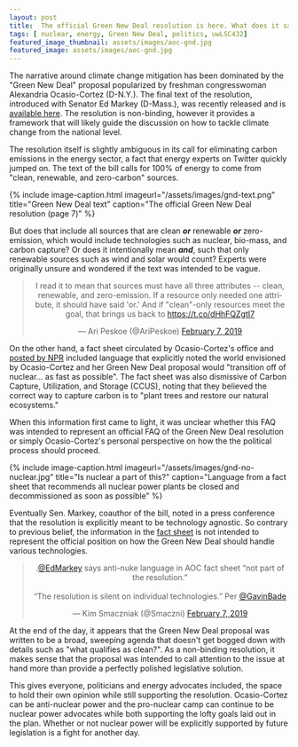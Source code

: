 ```yaml
---
layout: post
title:  The official Green New Deal resolution is here. What does it say about nuclear power?
tags: [ nuclear, energy, Green New Deal, politics, uwLSC432]
featured_image_thumbnail: assets/images/aoc-gnd.jpg
featured_image: assets/images/aoc-gnd.jpg
---
```


The narrative around climate change mitigation has been dominated by the "Green New Deal" proposal popularized by freshman congresswoman Alexandria Ocasio-Cortez (D-N.Y.). The final text of the resolution, introduced with Senator Ed Markey (D-Mass.), was recently released and is <a href="https://apps.npr.org/documents/document.html?id=5729033-Green-New-Deal-FINAL">available here</a>. The resolution is non-binding, however it provides a framework that will likely guide the discussion on how to tackle climate change from the national level.

The resolution itself is slightly ambiguous in its call for eliminating carbon emissions in the energy sector, a fact that energy experts on Twitter quickly jumped on. The text of the bill calls for 100% of energy to come from "clean, renewable, and zero-carbon" sources.

{% include image-caption.html imageurl="/assets/images/gnd-text.png" title="Green New Deal text" caption="The official Green New Deal resolution (page 7)" %}

 But does that include all sources that are clean ***or*** renewable ***or*** zero-emission, which would include technologies such as nuclear, bio-mass, and carbon capture? Or does it intentionally mean ***and***, such that only renewable sources such as wind and solar would count? Experts were originally unsure and wondered if the text was intended to be vague.

<!-- twitter post -->
<center>
<blockquote class="twitter-tweet" data-conversation="none" data-lang="en"><p lang="en" dir="ltr">I read it to mean that sources must have all three attributes -- clean, renewable, and zero-emission. If a resource only needed one attribute, it should have said &#39;or.&#39; And if &quot;clean&quot;-only resources meet the goal, that brings us back to <a href="https://t.co/dHhFQZgtI7">https://t.co/dHhFQZgtI7</a></p>&mdash; Ari Peskoe (@AriPeskoe) <a href="https://twitter.com/AriPeskoe/status/1093520592630886400?ref_src=twsrc%5Etfw">February 7, 2019</a></blockquote> <script async src="https://platform.twitter.com/widgets.js" charset="utf-8"></script>
</center>

On the other hand, a fact sheet circulated by Ocasio-Cortez's office and <a href="https://apps.npr.org/documents/document.html?id=5729035-Green-New-Deal-FAQ">posted by NPR</a> included language that explicitly noted the world envisioned by Ocasio-Cortez and her Green New Deal proposal would "transition off of nuclear... as fast as possible". The fact sheet was also dismissive of Carbon Capture, Utilization, and Storage (CCUS), noting that they believed the correct way to capture carbon is to "plant trees and restore our natural ecosystems."

When this information first came to light, it was unclear whether this FAQ was intended to represent an official FAQ of the Green New Deal resolution or simply Ocasio-Cortez's personal perspective on how the the political process should proceed.

{% include image-caption.html imageurl="/assets/images/gnd-no-nuclear.jpg" title="Is nuclear a part of this?" caption="Language from a fact sheet that recommends all nuclear power plants be closed and decommissioned as soon as possible" %}

Eventually Sen. Markey, coauthor of the bill, noted in a press conference that the resolution is explicitly meant to be technology agnostic. So contrary to previous belief, the information in the <a href="https://apps.npr.org/documents/document.html?id=5729035-Green-New-Deal-FAQ">fact sheet</a> is not intended to represent the official position on how the Green New Deal should handle various technologies.

<!-- Markey refutes fact sheet -->
<center>
<blockquote class="twitter-tweet" data-conversation="none" data-lang="en"><p lang="en" dir="ltr">.<a href="https://twitter.com/EdMarkey?ref_src=twsrc%5Etfw">@EdMarkey</a> says anti-nuke language in AOC fact sheet “not part of the resolution.”<br><br>“The resolution is silent on individual technologies.” Per <a href="https://twitter.com/GavinBade?ref_src=twsrc%5Etfw">@GavinBade</a></p>&mdash; Kim Smaczniak (@Smaczni) <a href="https://twitter.com/Smaczni/status/1093568510549245953?ref_src=twsrc%5Etfw">February 7, 2019</a></blockquote> <script async src="https://platform.twitter.com/widgets.js" charset="utf-8"></script>
</center>

At the end of the day, it appears that the Green New Deal proposal was written to be a broad, sweeping agenda that doesn't get bogged down with details such as "what qualifies as clean?". As a non-binding resolution, it makes sense that the proposal was intended to call attention to the issue at hand more than provide a perfectly polished legislative solution.

This gives everyone, politicians and energy advocates included, the space to hold their own opinion while still supporting the resolution. Ocasio-Cortez can be anti-nuclear power and the pro-nuclear camp can continue to be nuclear power advocates while both supporting the lofty goals laid out in the plan. Whether or not nuclear power will be explicitly supported by future legislation is a fight for another day.
